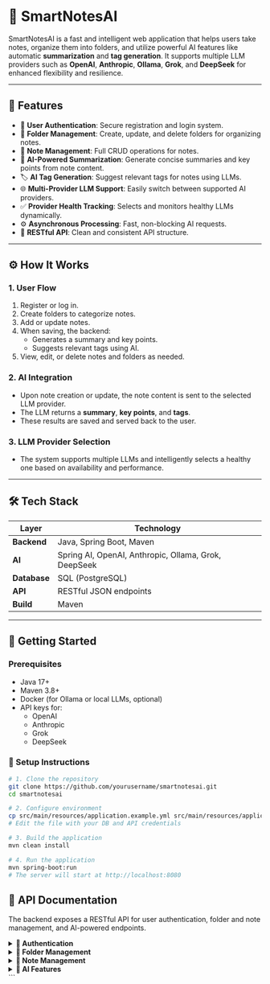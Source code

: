 # 🧠 SmartNotesAI

SmartNotesAI is a fast and intelligent web application that helps users take notes, organize them into folders, and utilize powerful AI features like automatic **summarization** and **tag generation**. It supports multiple LLM providers such as **OpenAI**, **Anthropic**, **Ollama**, **Grok**, and **DeepSeek** for enhanced flexibility and resilience.

---

## 🚀 Features

- 🔐 **User Authentication**: Secure registration and login system.
- 📁 **Folder Management**: Create, update, and delete folders for organizing notes.
- 📝 **Note Management**: Full CRUD operations for notes.
- 🧠 **AI-Powered Summarization**: Generate concise summaries and key points from note content.
- 🏷️ **AI Tag Generation**: Suggest relevant tags for notes using LLMs.
- 🌐 **Multi-Provider LLM Support**: Easily switch between supported AI providers.
- ✅ **Provider Health Tracking**: Selects and monitors healthy LLMs dynamically.
- ⚙️ **Asynchronous Processing**: Fast, non-blocking AI requests.
- 🔗 **RESTful API**: Clean and consistent API structure.

---

## ⚙️ How It Works

### 1. User Flow

1. Register or log in.
2. Create folders to categorize notes.
3. Add or update notes.
4. When saving, the backend:
   - Generates a summary and key points.
   - Suggests relevant tags using AI.
5. View, edit, or delete notes and folders as needed.

### 2. AI Integration

- Upon note creation or update, the note content is sent to the selected LLM provider.
- The LLM returns a **summary**, **key points**, and **tags**.
- These results are saved and served back to the user.

### 3. LLM Provider Selection

- The system supports multiple LLMs and intelligently selects a healthy one based on availability and performance.

---

## 🛠️ Tech Stack

| Layer       | Technology |
|-------------|------------|
| **Backend** | Java, Spring Boot, Maven |
| **AI**      | Spring AI, OpenAI, Anthropic, Ollama, Grok, DeepSeek |
| **Database**| SQL (PostgreSQL) |
| **API**     | RESTful JSON endpoints |
| **Build**   | Maven |

---

## 🧰 Getting Started

### Prerequisites

- Java 17+
- Maven 3.8+
- Docker (for Ollama or local LLMs, optional)
- API keys for:
  - OpenAI
  - Anthropic
  - Grok
  - DeepSeek

### 🔧 Setup Instructions

```bash
# 1. Clone the repository
git clone https://github.com/yourusername/smartnotesai.git
cd smartnotesai

# 2. Configure environment
cp src/main/resources/application.example.yml src/main/resources/application.yml
# Edit the file with your DB and API credentials

# 3. Build the application
mvn clean install

# 4. Run the application
mvn spring-boot:run
# The server will start at http://localhost:8080
```

## 📖 API Documentation

The backend exposes a RESTful API for user authentication, folder and note management, and AI-powered endpoints.

<details>
   <summary>
      <strong>🔐 Authentication</strong>
   </summary>
   
   ### Register  
   **POST** `/api/auth/register`
   
   ```json
   {
     "username": "string",
     "password": "string"
   }
   ```
   Response:
   
   ```json
   {
      
   }
   ```

   ### Login
   **POST** `/api/auth/login`
   
   ```json
   {
     "username": "string",
     "password": "string"
   }
   ```
   Response:
   
   ```json
   {
     "token": "string"
   }
   ```
</details> 

<details> 
   <summary>
      <strong>📁 Folder Management</strong>
   </summary>
   
   ### Create Folder
   **POST** `/api/folders`
   
   ```json
   {
     "name": "string"
   }
   ```
   Response:
   
   ```json
   {
      
   }
   ```

   ## Get All Folders
   **GET** `/api/folders`
   
   Response:
   
   ```json
   [
     {
       "id": 1,
       "name": "Work Notes"
     }
   ]
   ```

   ### Update Folder
   **PUT** `/api/folders/{public-id}`

   Response: 
   ```json
   {
      
   }
   ```

   ### Delete Folder
   **DELETE** `/api/folders/{id}`

   Response: 
   ```json
   {
      
   }
   ```
</details> 
<details> 
   <summary>
      <strong>📝 Note Management</strong>
   </summary>
   
   ### Create Note
   `POST` /api/notes
   
   ```json
   {
     "title": "string",
     "content": "string",
     "folderId": 1
   }
   ```

   ### Get All Notes
   `GET` /api/notes

   Response: 
   ```json
   {
      
   }
   ```

   ### Update Note
   `PUT` /api/notes/{id}

   Response: 
   ```json
   {
      
   }
   ```

   ### Delete Note
   `DELETE` /api/notes/{id}

   Response: 
   ```json
   {
      
   }
   ```
</details>

<details> <summary><strong>🧠 AI Features</strong></summary>
Summarize Note
POST /api/ai/summarize

json
Copy
Edit
{
  "content": "Your full note content here"
}
Response:

json
Copy
Edit
{
  "summary": "A brief summary...",
  "keyPoints": ["Point 1", "Point 2"]
}
Generate Tags
POST /api/ai/tags

json
Copy
Edit
{
  "content": "Note content for tagging"
}
Response:

json
Copy
Edit
{
  "tags": ["Tag1", "Tag2", "Tag3"]
}
</details> ```
